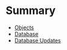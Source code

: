 # Summary

- [Objects](./objects.md)
- [Database](./database.md)
- [Database Updates](./updating_the_db.md)
